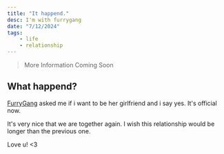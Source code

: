 ```yaml
---
title: "It happend."
desc: I'm with furrygang
date: "7/12/2024"
tags:
    - life
    - relationship
---
```


> More Information Coming Soon

## What happend?

[FurryGang](https://github.com/UnitieG/) asked me if i want to be her girlfriend and i say yes. It's official now.

It's very nice that we are together again. I wish this relationship would be longer than the previous one.

Love u! <3